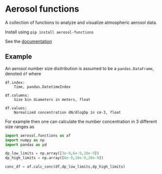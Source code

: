 # Aerosol functions
A collection of functions to analyze and visualize atmospheric aerosol data.

Install using `pip install aerosol-functions`

See the [documentation](https://jlpl.github.io/aerosol-functions/)

## Example

An aerosol number size disitribution is assumed to be a `pandas.DataFrame`, denoted `df` where 

```
df.index:
    Time, pandas.DatetimeIndex
    
df.columns:
    Size bin diameters in meters, float
	
df.values:
    Normalized concentration dN/dlogDp in cm-3, float
```

For example then one can calculate the number concentration in 3 different size ranges as

```python
import aerosol.functions as af
import numpy as np
import pandas as pd

dp_low_limits = np.array([3e-9,6e-9,10e-9])
dp_high_limits = np.array([6e-9,10e-9,20e-9])

conc_df = af.calc_conc(df,dp_low_limits,dp_high_limits)
```
